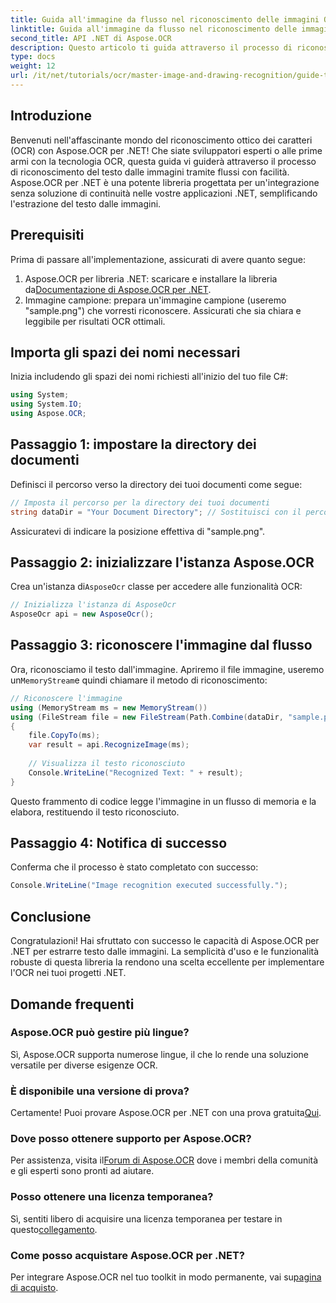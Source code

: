 ```yaml
---
title: Guida all'immagine da flusso nel riconoscimento delle immagini OCR
linktitle: Guida all'immagine da flusso nel riconoscimento delle immagini OCR
second_title: API .NET di Aspose.OCR
description: Questo articolo ti guida attraverso il processo di riconoscimento del testo dalle immagini tramite flussi, assicurando un'integrazione fluida nelle tue applicazioni .NET. Perfetto per sviluppatori di tutti i livelli di competenza.
type: docs
weight: 12
url: /it/net/tutorials/ocr/master-image-and-drawing-recognition/guide-to-image-from-stream/
---
```

## Introduzione

Benvenuti nell'affascinante mondo del riconoscimento ottico dei caratteri (OCR) con Aspose.OCR per .NET! Che siate sviluppatori esperti o alle prime armi con la tecnologia OCR, questa guida vi guiderà attraverso il processo di riconoscimento del testo dalle immagini tramite flussi con facilità. Aspose.OCR per .NET è una potente libreria progettata per un'integrazione senza soluzione di continuità nelle vostre applicazioni .NET, semplificando l'estrazione del testo dalle immagini.

## Prerequisiti

Prima di passare all'implementazione, assicurati di avere quanto segue:

1.  Aspose.OCR per libreria .NET: scaricare e installare la libreria da[Documentazione di Aspose.OCR per .NET](https://reference.aspose.com/ocr/net/).
2. Immagine campione: prepara un'immagine campione (useremo "sample.png") che vorresti riconoscere. Assicurati che sia chiara e leggibile per risultati OCR ottimali.

## Importa gli spazi dei nomi necessari

Inizia includendo gli spazi dei nomi richiesti all'inizio del tuo file C#:

```csharp
using System;
using System.IO;
using Aspose.OCR;
```

## Passaggio 1: impostare la directory dei documenti

Definisci il percorso verso la directory dei tuoi documenti come segue:

```csharp
// Imposta il percorso per la directory dei tuoi documenti
string dataDir = "Your Document Directory"; // Sostituisci con il percorso effettivo
```

Assicuratevi di indicare la posizione effettiva di "sample.png".

## Passaggio 2: inizializzare l'istanza Aspose.OCR

 Crea un'istanza di`AsposeOcr` classe per accedere alle funzionalità OCR:

```csharp
// Inizializza l'istanza di AsposeOcr
AsposeOcr api = new AsposeOcr();
```

## Passaggio 3: riconoscere l'immagine dal flusso

 Ora, riconosciamo il testo dall'immagine. Apriremo il file immagine, useremo un`MemoryStream`e quindi chiamare il metodo di riconoscimento:

```csharp
// Riconoscere l'immagine
using (MemoryStream ms = new MemoryStream())
using (FileStream file = new FileStream(Path.Combine(dataDir, "sample.png"), FileMode.Open, FileAccess.Read))
{
    file.CopyTo(ms);
    var result = api.RecognizeImage(ms);
    
    // Visualizza il testo riconosciuto
    Console.WriteLine("Recognized Text: " + result);
}
```

Questo frammento di codice legge l'immagine in un flusso di memoria e la elabora, restituendo il testo riconosciuto.

## Passaggio 4: Notifica di successo

Conferma che il processo è stato completato con successo:

```csharp
Console.WriteLine("Image recognition executed successfully.");
```

## Conclusione

Congratulazioni! Hai sfruttato con successo le capacità di Aspose.OCR per .NET per estrarre testo dalle immagini. La semplicità d'uso e le funzionalità robuste di questa libreria la rendono una scelta eccellente per implementare l'OCR nei tuoi progetti .NET.

## Domande frequenti

### Aspose.OCR può gestire più lingue?

Sì, Aspose.OCR supporta numerose lingue, il che lo rende una soluzione versatile per diverse esigenze OCR.

### È disponibile una versione di prova?

 Certamente! Puoi provare Aspose.OCR per .NET con una prova gratuita[Qui](https://releases.aspose.com/).

### Dove posso ottenere supporto per Aspose.OCR?

 Per assistenza, visita il[Forum di Aspose.OCR](https://forum.aspose.com/c/ocr/16) dove i membri della comunità e gli esperti sono pronti ad aiutare.

### Posso ottenere una licenza temporanea?

 Sì, sentiti libero di acquisire una licenza temporanea per testare in questo[collegamento](https://purchase.conholdate.com/temporary-license/).

### Come posso acquistare Aspose.OCR per .NET?

 Per integrare Aspose.OCR nel tuo toolkit in modo permanente, vai su[pagina di acquisto](https://purchase.conholdate.com/buy).